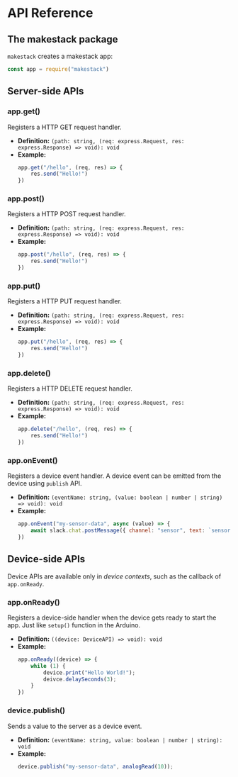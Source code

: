 # API Reference

## The makestack package
`makestack` creates a makestack app:
```js
const app = require("makestack")
```

## Server-side APIs
### app.get()
Registers a HTTP GET request handler.
- **Definition:** `(path: string, (req: express.Request, res: express.Response) => void): void`
- **Example:**
    ```js
    app.get("/hello", (req, res) => {
        res.send("Hello!")
    })
    ```

### app.post()
Registers a HTTP POST request handler.
- **Definition:** `(path: string, (req: express.Request, res: express.Response) => void): void`
- **Example:**
    ```js
    app.post("/hello", (req, res) => {
        res.send("Hello!")
    })
    ```

### app.put()
Registers a HTTP PUT request handler.
- **Definition:** `(path: string, (req: express.Request, res: express.Response) => void): void`
- **Example:**
    ```js
    app.put("/hello", (req, res) => {
        res.send("Hello!")
    })
    ```

### app.delete()
Registers a HTTP DELETE request handler.
- **Definition:** `(path: string, (req: express.Request, res: express.Response) => void): void`
- **Example:**
    ```js
    app.delete("/hello", (req, res) => {
        res.send("Hello!")
    })
    ```

### app.onEvent()
Registers a device event handler. A device event can be emitted from the device using `publish` API.
- **Definition:** `(eventName: string, (value: boolean | number | string) => void): void`
- **Example:**
    ```js
    app.onEvent("my-sensor-data", async (value) => {
        await slack.chat.postMessage({ channel: "sensor", text: `sensor data; ${value}` })
    })
    ```

## Device-side APIs
Device APIs are available only in *device contexts*, such as the callback of `app.onReady`.

### app.onReady()
Registers a device-side handler when the device gets ready to start the app. Just like `setup()` function in the Arduino.
- **Definition:** `((device: DeviceAPI) => void): void`
- **Example:**
    ```js
    app.onReady((device) => {
        while (1) {
            device.print("Hello World!");
            deivce.delaySeconds(3);
        }
    })
    ```

### device.publish()
Sends a value to the server as a device event.
- **Definition:** `(eventName: string, value: boolean | number | string): void`
- **Example:**
    ```js
    device.publish("my-sensor-data", analogRead(10));
    ```
